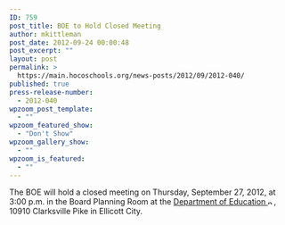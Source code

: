 ```yaml
---
ID: 759
post_title: BOE to Hold Closed Meeting
author: mkittleman
post_date: 2012-09-24 00:00:48
post_excerpt: ""
layout: post
permalink: >
  https://main.hocoschools.org/news-posts/2012/09/2012-040/
published: true
press-release-number:
  - 2012-040
wpzoom_post_template:
  - ""
wpzoom_featured_show:
  - "Don't Show"
wpzoom_gallery_show:
  - ""
wpzoom_is_featured:
  - ""
---
```

The BOE will hold a closed meeting on Thursday, September 27, 2012, at 3:00 p.m. in the Board Planning Room at the <a href="http://maps.google.com/maps?hl=en&amp;q=10910+Clarksville+Pike,+Ellicott+City,+MD+21042&amp;btnG=Search" target="_blank">Department of Education <img alt="new webpage icon" src="http://www.hcpss.org/images/new_webpage.gif" width="11" height="10" align="bottom" border="0" /></a>, 10910 Clarksville Pike in Ellicott City.